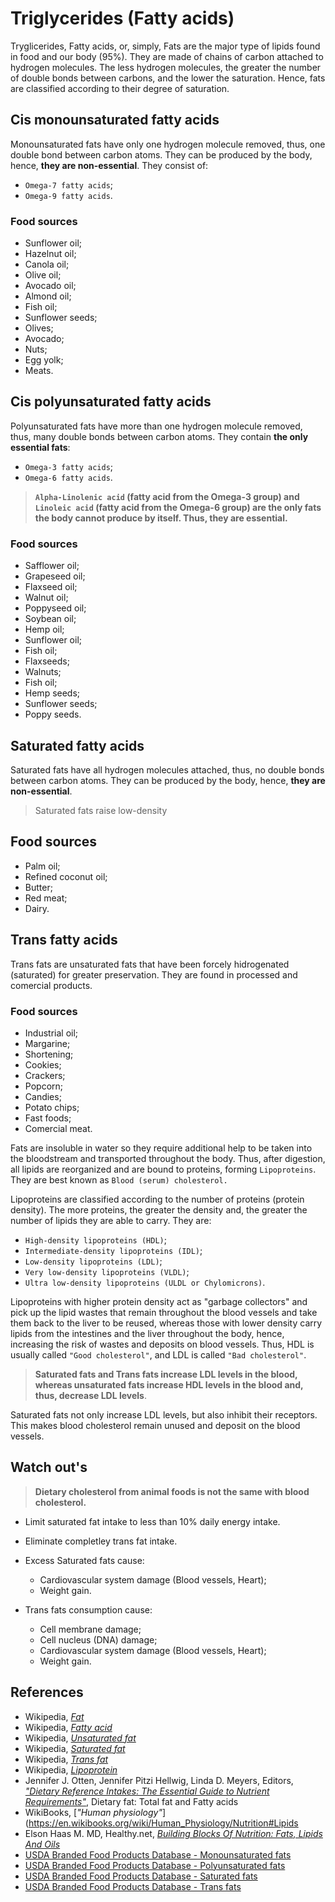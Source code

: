 # Triglycerides (Fatty acids)

Tryglicerides, Fatty acids, or, simply, Fats are the major type of lipids found in food and our body (95%). They are made of chains of carbon attached to hydrogen molecules. The less hydrogen molecules, the greater the number of double bonds between carbons, and the lower the saturation. Hence, fats are classified according to their degree of saturation.

## Cis monounsaturated fatty acids
Monounsaturated fats have only one hydrogen molecule removed, thus, one double bond between carbon atoms. They can be produced by the body, hence, __they are non-essential__. They consist of:

- `Omega-7 fatty acids`;
- `Omega-9 fatty acids`.

### Food sources
- Sunflower oil;
- Hazelnut oil;
- Canola oil;
- Olive oil;
- Avocado oil;
- Almond oil;
- Fish oil;
- Sunflower seeds;
- Olives;
- Avocado;
- Nuts;
- Egg yolk;
- Meats.

## Cis polyunsaturated fatty acids
Polyunsaturated fats have more than one hydrogen molecule removed, thus, many double bonds between carbon atoms. They contain __the only essential fats__:

- `Omega-3 fatty acids`;
- `Omega-6 fatty acids`.

> __`Alpha-Linolenic acid` (fatty acid from the Omega-3 group) and `Linoleic acid` (fatty acid from the Omega-6 group) are the only fats the body cannot produce by itself. Thus, they are essential.__

### Food sources
- Safflower oil;
- Grapeseed oil;
- Flaxseed oil;
- Walnut oil;
- Poppyseed oil;
- Soybean oil;
- Hemp oil;
- Sunflower oil;
- Fish oil;
- Flaxseeds;
- Walnuts;
- Fish oil;
- Hemp seeds;
- Sunflower seeds;
- Poppy seeds.

## Saturated fatty acids
Saturated fats have all hydrogen molecules attached, thus, no double bonds between carbon atoms. They can be produced by the body, hence, __they are non-essential__.

> Saturated fats raise low-density

## Food sources
- Palm oil;
- Refined coconut oil;
- Butter;
- Red meat;
- Dairy.

## Trans fatty acids
Trans fats are unsaturated fats that have been forcely hidrogenated (saturated) for greater preservation. They are found in processed and comercial products.

### Food sources
- Industrial oil;
- Margarine;
- Shortening;
- Cookies;
- Crackers;
- Popcorn;
- Candies;
- Potato chips;
- Fast foods;
- Comercial meat.

Fats are insoluble in water so they require additional help to be taken into the bloodstream and transported throughout the body. Thus, after digestion, all lipids are reorganized and are bound to proteins, forming `Lipoproteins`. They are best known as `Blood (serum) cholesterol.`

Lipoproteins are classified according to the number of proteins (protein density). The more proteins, the greater the density and, the greater the number of lipids they are able to carry. They are:
- `High-density lipoproteins (HDL)`;
- `Intermediate-density lipoproteins (IDL)`;
- `Low-density lipoproteins (LDL)`; 
- `Very low-density lipoproteins (VLDL)`;
- `Ultra low-density lipoproteins (ULDL or Chylomicrons)`.

Lipoproteins with higher protein density act as "garbage collectors" and pick up the lipid wastes that remain throughout the blood vessels and take them back to the liver to be reused, whereas those with lower density carry lipids from the intestines and the liver throughout the body, hence, increasing the risk of wastes and deposits on blood vessels. Thus, HDL is usually called `"Good cholesterol"`, and LDL is called `"Bad cholesterol"`.

> __Saturated fats and Trans fats increase LDL levels in the blood, whereas unsaturated fats increase HDL levels in the blood and, thus, decrease LDL levels__.

Saturated fats not only increase LDL levels, but also inhibit their receptors. This makes blood cholesterol remain unused and deposit on the blood vessels.

## Watch out's
> __Dietary cholesterol from animal foods is not the same with blood cholesterol.__
- Limit saturated fat intake to less than 10% daily energy intake.
- Eliminate completley trans fat intake.
- Excess Saturated fats cause:
    - Cardiovascular system damage (Blood vessels, Heart);
    - Weight gain.

- Trans fats consumption cause:
    - Cell membrane damage;
    - Cell nucleus (DNA) damage;
    - Cardiovascular system damage (Blood vessels, Heart);
    - Weight gain.

## References
- Wikipedia, [_Fat_](https://en.wikipedia.org/wiki/Fat)
- Wikipedia, [_Fatty acid_](https://en.wikipedia.org/wiki/Fatty_acid)
- Wikipedia, [_Unsaturated fat_](https://en.wikipedia.org/wiki/Unsaturated_fat)
- Wikipedia, [_Saturated fat_](https://en.wikipedia.org/wiki/Saturated_fat)
- Wikipedia, [_Trans fat_](https://en.wikipedia.org/wiki/Trans_fat)
- Wikipedia, [_Lipoprotein_](https://en.wikipedia.org/wiki/Lipoprotein)
- Jennifer J. Otten, Jennifer Pitzi Hellwig, Linda D. Meyers, Editors, [_"Dietary Reference Intakes: The Essential Guide to Nutrient Requirements"_](https://www.amazon.com/Dietary-Reference-Intakes-Essential-Requirements/dp/0309157420), Dietary fat: Total fat and Fatty acids
- WikiBooks, [_"Human physiology"_](https://en.wikibooks.org/wiki/Human_Physiology/Nutrition#Lipids
- Elson Haas M. MD, Healthy.net, [_Building Blocks Of Nutrition: Fats, Lipids And Oils_](http://www.healthy.net/Health/Article/Fats_Lipids_and_Oils/2099/1)
- [USDA Branded Food Products Database - Monounsaturated fats](https://ndb.nal.usda.gov/ndb/nutrients/report/nutrientsfrm?max=1000&offset=0&totCount=0&nutrient1=645&nutrient2=&nutrient3=&subset=0&sort=c&measureby=g)
- [USDA Branded Food Products Database - Polyunsaturated fats](https://ndb.nal.usda.gov/ndb/nutrients/report/nutrientsfrm?max=1000&offset=0&totCount=0&nutrient1=646&nutrient2=&nutrient3=&subset=0&sort=c&measureby=g)
- [USDA Branded Food Products Database - Saturated fats](https://ndb.nal.usda.gov/ndb/nutrients/report/nutrientsfrm?max=1000&offset=0&totCount=0&nutrient1=606&nutrient2=&nutrient3=&subset=0&sort=c&measureby=g)
- [USDA Branded Food Products Database - Trans fats](https://ndb.nal.usda.gov/ndb/nutrients/report/nutrientsfrm?max=1000&offset=0&totCount=0&nutrient1=605&nutrient2=&nutrient3=&subset=0&sort=c&measureby=g)
